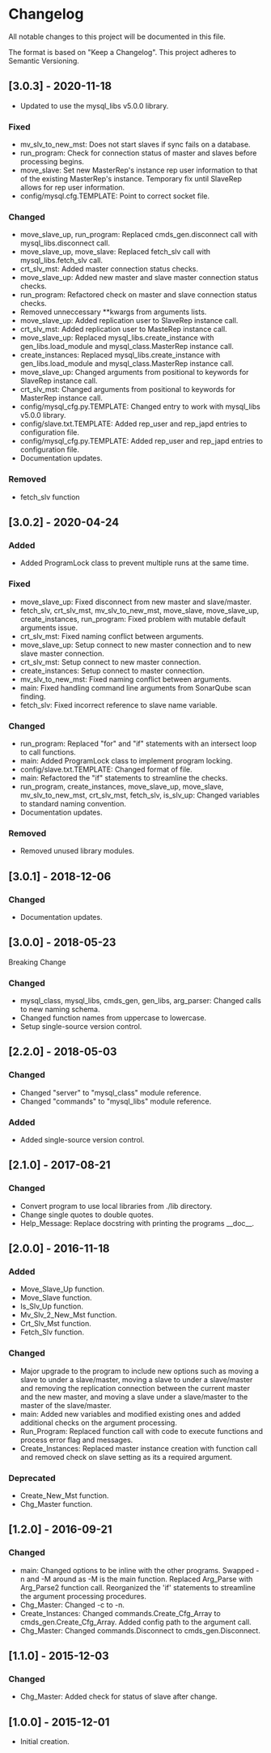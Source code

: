 # Changelog
All notable changes to this project will be documented in this file.

The format is based on "Keep a Changelog".  This project adheres to Semantic Versioning.


## [3.0.3] - 2020-11-18
- Updated to use the mysql_libs v5.0.0 library.

### Fixed
- mv_slv_to_new_mst:  Does not start slaves if sync fails on a database.
- run_program:  Check for connection status of master and slaves before processing begins.
- move_slave:  Set new MasterRep's instance rep user information to that of the existing MasterRep's instance.  Temporary fix until SlaveRep allows for rep user information.
- config/mysql.cfg.TEMPLATE:  Point to correct socket file.

### Changed
- move_slave_up, run_program:  Replaced cmds_gen.disconnect call with mysql_libs.disconnect call.
- move_slave_up, move_slave:  Replaced fetch_slv call with mysql_libs.fetch_slv call.
- crt_slv_mst:  Added master connection status checks.
- move_slave_up:  Added new master and slave master connection status checks.
- run_program:  Refactored check on master and slave connection status checks.
- Removed unneccessary \*\*kwargs from arguments lists.
- move_slave_up:  Added replication user to SlaveRep instance call.
- crt_slv_mst:  Added replication user to MasteRep instance call.
- move_slave_up:  Replaced mysql_libs.create_instance with gen_libs.load_module and mysql_class.MasterRep instance call.
- create_instances:  Replaced mysql_libs.create_instance with gen_libs.load_module and mysql_class.MasterRep instance call.
- move_slave_up:  Changed arguments from positional to keywords for SlaveRep instance call.
- crt_slv_mst:  Changed arguments from positional to keywords for MasterRep instance call.
- config/mysql_cfg.py.TEMPLATE:  Changed entry to work with mysql_libs v5.0.0 library.
- config/slave.txt.TEMPLATE:  Added rep_user and rep_japd entries to configuration file.
- config/mysql_cfg.py.TEMPLATE:  Added rep_user and rep_japd entries to configuration file.
- Documentation updates.

### Removed
- fetch_slv function


## [3.0.2] - 2020-04-24
### Added
- Added ProgramLock class to prevent multiple runs at the same time.

### Fixed
- move_slave_up:  Fixed disconnect from new master and slave/master.
- fetch_slv, crt_slv_mst, mv_slv_to_new_mst, move_slave, move_slave_up, create_instances, run_program:  Fixed problem with mutable default arguments issue.
- crt_slv_mst:  Fixed naming conflict between arguments.
- move_slave_up:  Setup connect to new master connection and to new slave master connection.
- crt_slv_mst:  Setup connect to new master connection.
- create_instances:  Setup connect to master connection.
- mv_slv_to_new_mst:  Fixed naming conflict between arguments.
- main:  Fixed handling command line arguments from SonarQube scan finding.
- fetch_slv:  Fixed incorrect reference to slave name variable.

### Changed
- run_program:  Replaced "for" and "if" statements with an intersect loop to call functions.
- main:  Added ProgramLock class to implement program locking.
- config/slave.txt.TEMPLATE:  Changed format of file.
- main:  Refactored the "if" statements to streamline the checks.
- run_program, create_instances, move_slave_up, move_slave, mv_slv_to_new_mst, crt_slv_mst, fetch_slv, is_slv_up:  Changed variables to standard naming convention.
- Documentation updates.

### Removed
- Removed unused library modules.


## [3.0.1] - 2018-12-06
### Changed
- Documentation updates.


## [3.0.0] - 2018-05-23
Breaking Change

### Changed
- mysql_class, mysql_libs, cmds_gen, gen_libs, arg_parser: Changed calls to new naming schema.
- Changed function names from uppercase to lowercase.
- Setup single-source version control.


## [2.2.0] - 2018-05-03
### Changed
- Changed "server" to "mysql_class" module reference.
- Changed "commands" to "mysql_libs" module reference.

### Added
- Added single-source version control.


## [2.1.0] - 2017-08-21
### Changed
- Convert program to use local libraries from ./lib directory.
- Change single quotes to double quotes.
- Help_Message: Replace docstring with printing the programs \_\_doc\_\_.


## [2.0.0] - 2016-11-18
### Added
- Move_Slave_Up function.
- Move_Slave function.
- Is_Slv_Up function.
- Mv_Slv_2_New_Mst function.
- Crt_Slv_Mst function.
- Fetch_Slv function.

### Changed
- Major upgrade to the program to include new options such as moving a slave to under a slave/master, moving a slave to under a slave/master and removing the replication connection between the current master and the new master, and moving a slave under a slave/master to the master of the slave/master.
- main:  Added new variables and modified existing ones and added additional checks on the argument processing.
- Run_Program:  Replaced function call with code to execute functions and process error flag and messages.
- Create_Instances:  Replaced master instance creation with function call and removed check on slave setting as its a required argument.

### Deprecated
- Create_New_Mst function.
- Chg_Master function.


## [1.2.0] - 2016-09-21
### Changed
- main:  Changed options to be inline with the other programs.  Swapped -n and -M around as -M is the main function.  Replaced Arg_Parse with Arg_Parse2 function call.  Reorganized the 'if' statements to streamline the argument processing procedures.
- Chg_Master:  Changed -c to -n.
- Create_Instances:  Changed commands.Create_Cfg_Array to cmds_gen.Create_Cfg_Array.  Added config path to the argument call.
- Chg_Master:  Changed commands.Disconnect to cmds_gen.Disconnect.


## [1.1.0] - 2015-12-03
### Changed
- Chg_Master:  Added check for status of slave after change.


## [1.0.0] - 2015-12-01
- Initial creation.

